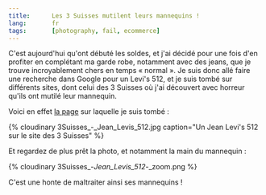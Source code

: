 ```yaml
---
title:      Les 3 Suisses mutilent leurs mannequins !
lang:       fr
tags:       [photography, fail, ecommerce]
---
```


C'est aujourd'hui qu'ont débuté les soldes, et j'ai décidé pour une fois d'en profiter en complétant ma garde robe, notamment avec des jeans, que je trouve incroyablement chers en temps « normal ». Je suis donc allé faire une recherche dans Google pour un Levi's 512, et je suis tombé sur différents sites, dont celui des 3 Suisses où j'ai découvert avec horreur qu'ils ont mutilé leur mannequin.

Voici en effet [la page](http://www.3suisses.fr/FrontOfficePortail/catalogue_fra/homme/shopping-par-produit/pantalons/jeans/jean-coupe-bootcut-levis-512-longueur-us-32/11008-jean-coupe-bootcut-levis-512-longueur-us-32.html) sur laquelle je suis tombé :


{% cloudinary 3Suisses_-_Jean_Levis_512.jpg caption="Un Jean Levi's 512 sur le site des 3 Suisses" %}


Et regardez de plus prêt la photo, et notamment la main du mannequin :

{% cloudinary 3Suisses_-_Jean_Levis_512_-_zoom.png %}

C'est une honte de maltraiter ainsi ses mannequins !
